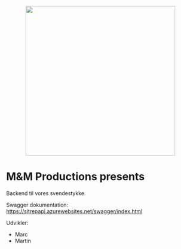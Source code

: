 <p align="center">
<img src="https://user-images.githubusercontent.com/45755442/159581290-f0c682af-38bc-4f8e-86ac-e6b8080f0688.png" width="400" >
</p>


# M&M Productions presents

Backend til vores svendestykke. 

Swagger dokumentation: https://sitrepapi.azurewebsites.net/swagger/index.html

Udvikler: 
- Marc 
- Martin
